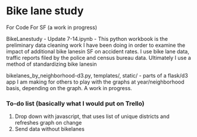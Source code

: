 # Bike lane study
For Code For SF (a work in progress)

BikeLanestudy - Update 7-14.ipynb - This python workbook is the preliminary data cleaning work I have been doing in order to examine the impact of additional bike lanesin SF on accident rates. I use bike lane data, traffic reports filed by the police and census bureau data. Ultimately I use a method of standardizing bike lanesin

bikelanes_by_neighborhood-d3.py, templates/, static/ - parts of a flask/d3 app I am making for others to play with the graphs at year/neighborhood basis, depending on the graph. A work in progress.

### To-do list (basically what I would put on Trello)
1. Drop down with javascript, that uses list of unique districts and refreshes graph on change
2. Send data without bikelanes